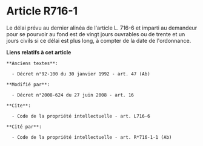 # Article R716-1

Le délai prévu au dernier alinéa de l'article L. 716-6 et imparti au demandeur pour se pourvoir au fond est de vingt jours
ouvrables ou de trente et un jours civils si ce délai est plus long, à compter de la date de l'ordonnance.

**Liens relatifs à cet article**

	**Anciens textes**:

	  - Décret n°92-100 du 30 janvier 1992 - art. 47 (Ab)

	**Modifié par**:

	  - Décret n°2008-624 du 27 juin 2008 - art. 16

	**Cite**:

	  - Code de la propriété intellectuelle - art. L716-6

	**Cité par**:

	  - Code de la propriété intellectuelle - art. R*716-1-1 (Ab)

